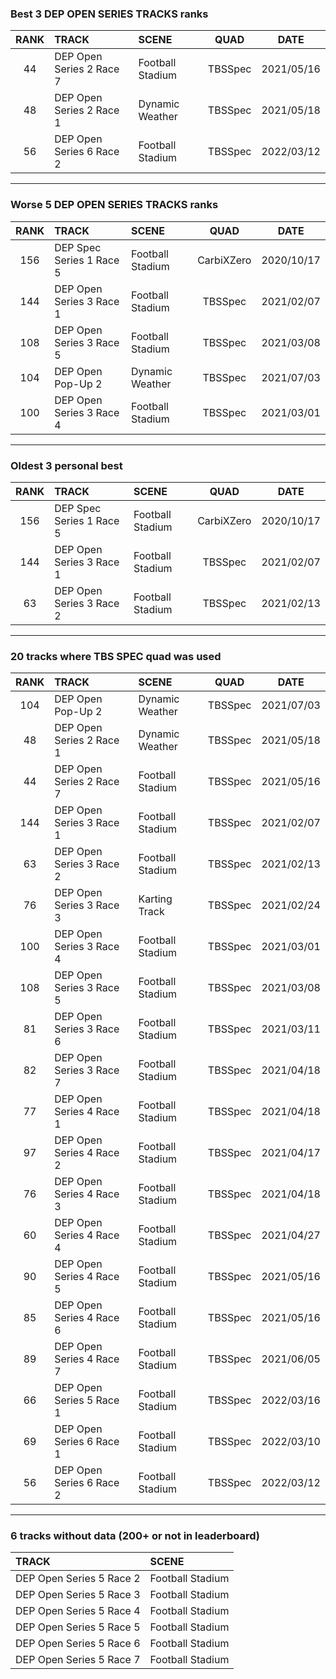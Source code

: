 ### Best 3 DEP OPEN SERIES TRACKS ranks
|RANK|TRACK|SCENE|QUAD|DATE|
|:---:|:---|:---|:---:|:---:|
|44|DEP Open Series 2 Race 7|Football Stadium|TBSSpec|2021/05/16|
|48|DEP Open Series 2 Race 1|Dynamic Weather|TBSSpec|2021/05/18|
|56|DEP Open Series 6 Race 2|Football Stadium|TBSSpec|2022/03/12|
---
### Worse 5 DEP OPEN SERIES TRACKS ranks
|RANK|TRACK|SCENE|QUAD|DATE|
|:---:|:---|:---|:---:|:---:|
|156|DEP Spec Series 1 Race 5|Football Stadium|CarbiXZero|2020/10/17|
|144|DEP Open Series 3 Race 1|Football Stadium|TBSSpec|2021/02/07|
|108|DEP Open Series 3 Race 5|Football Stadium|TBSSpec|2021/03/08|
|104|DEP Open Pop-Up 2|Dynamic Weather|TBSSpec|2021/07/03|
|100|DEP Open Series 3 Race 4|Football Stadium|TBSSpec|2021/03/01|
---
### Oldest 3 personal best
|RANK|TRACK|SCENE|QUAD|DATE|
|:---:|:---|:---|:---:|:---:|
|156|DEP Spec Series 1 Race 5|Football Stadium|CarbiXZero|2020/10/17|
|144|DEP Open Series 3 Race 1|Football Stadium|TBSSpec|2021/02/07|
|63|DEP Open Series 3 Race 2|Football Stadium|TBSSpec|2021/02/13|
---
### 20 tracks where TBS SPEC quad was used
|RANK|TRACK|SCENE|QUAD|DATE|
|:---:|:---|:---|:---:|:---:|
|104|DEP Open Pop-Up 2|Dynamic Weather|TBSSpec|2021/07/03|
|48|DEP Open Series 2 Race 1|Dynamic Weather|TBSSpec|2021/05/18|
|44|DEP Open Series 2 Race 7|Football Stadium|TBSSpec|2021/05/16|
|144|DEP Open Series 3 Race 1|Football Stadium|TBSSpec|2021/02/07|
|63|DEP Open Series 3 Race 2|Football Stadium|TBSSpec|2021/02/13|
|76|DEP Open Series 3 Race 3|Karting Track|TBSSpec|2021/02/24|
|100|DEP Open Series 3 Race 4|Football Stadium|TBSSpec|2021/03/01|
|108|DEP Open Series 3 Race 5|Football Stadium|TBSSpec|2021/03/08|
|81|DEP Open Series 3 Race 6|Football Stadium|TBSSpec|2021/03/11|
|82|DEP Open Series 3 Race 7|Football Stadium|TBSSpec|2021/04/18|
|77|DEP Open Series 4 Race 1|Football Stadium|TBSSpec|2021/04/18|
|97|DEP Open Series 4 Race 2|Football Stadium|TBSSpec|2021/04/17|
|76|DEP Open Series 4 Race 3|Football Stadium|TBSSpec|2021/04/18|
|60|DEP Open Series 4 Race 4|Football Stadium|TBSSpec|2021/04/27|
|90|DEP Open Series 4 Race 5|Football Stadium|TBSSpec|2021/05/16|
|85|DEP Open Series 4 Race 6|Football Stadium|TBSSpec|2021/05/16|
|89|DEP Open Series 4 Race 7|Football Stadium|TBSSpec|2021/06/05|
|66|DEP Open Series 5 Race 1|Football Stadium|TBSSpec|2022/03/16|
|69|DEP Open Series 6 Race 1|Football Stadium|TBSSpec|2022/03/10|
|56|DEP Open Series 6 Race 2|Football Stadium|TBSSpec|2022/03/12|
---
### 6 tracks without data (200+ or not in leaderboard)
|TRACK|SCENE|
|:---|:---|
|DEP Open Series 5 Race 2|Football Stadium|
|DEP Open Series 5 Race 3|Football Stadium|
|DEP Open Series 5 Race 4|Football Stadium|
|DEP Open Series 5 Race 5|Football Stadium|
|DEP Open Series 5 Race 6|Football Stadium|
|DEP Open Series 5 Race 7|Football Stadium|
